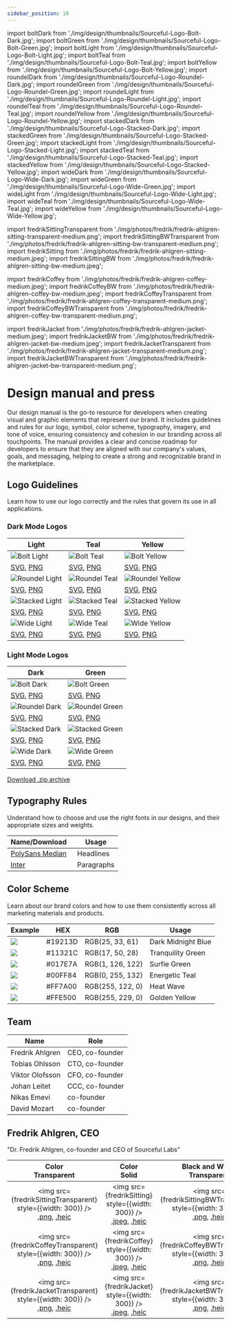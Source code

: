 ```yaml
---
sidebar_position: 10
---
```


import boltDark from './img/design/thumbnails/Sourceful-Logo-Bolt-Dark.jpg';
import boltGreen from './img/design/thumbnails/Sourceful-Logo-Bolt-Green.jpg';
import boltLight from './img/design/thumbnails/Sourceful-Logo-Bolt-Light.jpg';
import boltTeal from './img/design/thumbnails/Sourceful-Logo-Bolt-Teal.jpg';
import boltYellow from './img/design/thumbnails/Sourceful-Logo-Bolt-Yellow.jpg';
import roundelDark from './img/design/thumbnails/Sourceful-Logo-Roundel-Dark.jpg';
import roundelGreen from './img/design/thumbnails/Sourceful-Logo-Roundel-Green.jpg';
import roundelLight from './img/design/thumbnails/Sourceful-Logo-Roundel-Light.jpg';
import roundelTeal from './img/design/thumbnails/Sourceful-Logo-Roundel-Teal.jpg';
import roundelYellow from './img/design/thumbnails/Sourceful-Logo-Roundel-Yellow.jpg';
import stackedDark from './img/design/thumbnails/Sourceful-Logo-Stacked-Dark.jpg';
import stackedGreen from './img/design/thumbnails/Sourceful-Logo-Stacked-Green.jpg';
import stackedLight from './img/design/thumbnails/Sourceful-Logo-Stacked-Light.jpg';
import stackedTeal from './img/design/thumbnails/Sourceful-Logo-Stacked-Teal.jpg';
import stackedYellow from './img/design/thumbnails/Sourceful-Logo-Stacked-Yellow.jpg';
import wideDark from './img/design/thumbnails/Sourceful-Logo-Wide-Dark.jpg';
import wideGreen from './img/design/thumbnails/Sourceful-Logo-Wide-Green.jpg';
import wideLight from './img/design/thumbnails/Sourceful-Logo-Wide-Light.jpg';
import wideTeal from './img/design/thumbnails/Sourceful-Logo-Wide-Teal.jpg';
import wideYellow from './img/design/thumbnails/Sourceful-Logo-Wide-Yellow.jpg';

import fredrikSittingTransparent from './img/photos/fredrik/fredrik-ahlgren-sitting-transparent-medium.png';
import fredrikSittingBWTransparent from './img/photos/fredrik/fredrik-ahlgren-sitting-bw-transparent-medium.png';
import fredrikSitting from './img/photos/fredrik/fredrik-ahlgren-sitting-medium.jpeg';
import fredrikSittingBW from './img/photos/fredrik/fredrik-ahlgren-sitting-bw-medium.jpeg';

import fredrikCoffey from './img/photos/fredrik/fredrik-ahlgren-coffey-medium.jpeg';
import fredrikCoffeyBW from './img/photos/fredrik/fredrik-ahlgren-coffey-bw-medium.jpeg';
import fredrikCoffeyTransparent from './img/photos/fredrik/fredrik-ahlgren-coffey-transparent-medium.png';
import fredrikCoffeyBWTransparent from './img/photos/fredrik/fredrik-ahlgren-coffey-bw-transparent-medium.png';

import fredrikJacket from './img/photos/fredrik/fredrik-ahlgren-jacket-medium.jpeg';
import fredrikJacketBW from './img/photos/fredrik/fredrik-ahlgren-jacket-bw-medium.jpeg';
import fredrikJacketTransparent from './img/photos/fredrik/fredrik-ahlgren-jacket-transparent-medium.png';
import fredrikJacketBWTransparent from './img/photos/fredrik/fredrik-ahlgren-jacket-bw-transparent-medium.png';

# Design manual and press

Our design manual is the go-to resource for developers when creating visual and graphic elements that represent our brand. It includes guidelines and rules for our logo, symbol, color scheme, typography, imagery, and tone of voice, ensuring consistency and cohesion in our branding across all touchpoints. The manual provides a clear and concise roadmap for developers to ensure that they are aligned with our company's values, goals, and messaging, helping to create a strong and recognizable brand in the marketplace.

## Logo Guidelines

Learn how to use our logo correctly and the rules that govern its use in all applications.

### Dark Mode Logos

| Light | Teal | Yellow |
|-------|------|--------|
| ![Bolt Light](./img/design/thumbnails/Sourceful-Logo-Bolt-Light.jpg) | ![Bolt Teal](./img/design/thumbnails/Sourceful-Logo-Bolt-Teal.jpg) | ![Bolt Yellow](./img/design/thumbnails/Sourceful-Logo-Bolt-Yellow.jpg) |
| [SVG](./img/design/downloads/Sourceful-Logo-Bolt-Light.svg), [PNG](./img/design/downloads/Sourceful-Logo-Bolt-Light.png) | [SVG](./img/design/downloads/Sourceful-Logo-Bolt-Teal.svg), [PNG](./img/design/downloads/Sourceful-Logo-Bolt-Teal.png) | [SVG](./img/design/downloads/Sourceful-Logo-Bolt-Yellow.svg), [PNG](./img/design/downloads/Sourceful-Logo-Bolt-Yellow.png) |
| ![Roundel Light](./img/design/thumbnails/Sourceful-Logo-Roundel-Light.jpg) | ![Roundel Teal](./img/design/thumbnails/Sourceful-Logo-Roundel-Teal.jpg) | ![Roundel Yellow](./img/design/thumbnails/Sourceful-Logo-Roundel-Yellow.jpg) |
| [SVG](./img/design/downloads/Sourceful-Logo-Roundel-Light.svg), [PNG](./img/design/downloads/Sourceful-Logo-Roundel-Light.png) | [SVG](./img/design/downloads/Sourceful-Logo-Roundel-Teal.svg), [PNG](./img/design/downloads/Sourceful-Logo-Roundel-Teal.png) | [SVG](./img/design/downloads/Sourceful-Logo-Roundel-Yellow.svg), [PNG](./img/design/downloads/Sourceful-Logo-Roundel-Yellow.png) |
| ![Stacked Light](./img/design/thumbnails/Sourceful-Logo-Stacked-Light.jpg) | ![Stacked Teal](./img/design/thumbnails/Sourceful-Logo-Stacked-Teal.jpg) | ![Stacked Yellow](./img/design/thumbnails/Sourceful-Logo-Stacked-Yellow.jpg) |
| [SVG](./img/design/downloads/Sourceful-Logo-Stacked-Light.svg), [PNG](./img/design/downloads/Sourceful-Logo-Stacked-Light.png) | [SVG](./img/design/downloads/Sourceful-Logo-Stacked-Teal.svg), [PNG](./img/design/downloads/Sourceful-Logo-Stacked-Teal.png) | [SVG](./img/design/downloads/Sourceful-Logo-Stacked-Yellow.svg), [PNG](./img/design/downloads/Sourceful-Logo-Stacked-Yellow.png) |
| ![Wide Light](./img/design/thumbnails/Sourceful-Logo-Wide-Light.jpg) | ![Wide Teal](./img/design/thumbnails/Sourceful-Logo-Wide-Teal.jpg) | ![Wide Yellow](./img/design/thumbnails/Sourceful-Logo-Wide-Yellow.jpg) |
| [SVG](./img/design/downloads/Sourceful-Logo-Wide-Light.svg), [PNG](./img/design/downloads/Sourceful-Logo-Wide-Light.png) | [SVG](./img/design/downloads/Sourceful-Logo-Wide-Teal.svg), [PNG](./img/design/downloads/Sourceful-Logo-Wide-Teal.png) | [SVG](./img/design/downloads/Sourceful-Logo-Wide-Yellow.svg), [PNG](./img/design/downloads/Sourceful-Logo-Wide-Yellow.png) |

### Light Mode Logos

| Dark | Green |
|------|-------|
| ![Bolt Dark](./img/design/thumbnails/Sourceful-Logo-Bolt-Dark.jpg) | ![Bolt Green](./img/design/thumbnails/Sourceful-Logo-Bolt-Green.jpg) |
| [SVG](./img/design/downloads/Sourceful-Logo-Bolt-Dark.svg), [PNG](./img/design/downloads/Sourceful-Logo-Bolt-Dark.png) | [SVG](./img/design/downloads/Sourceful-Logo-Bolt-Green.svg), [PNG](./img/design/downloads/Sourceful-Logo-Bolt-Green.png) |
| ![Roundel Dark](./img/design/thumbnails/Sourceful-Logo-Roundel-Dark.jpg) | ![Roundel Green](./img/design/thumbnails/Sourceful-Logo-Roundel-Green.jpg) |
| [SVG](./img/design/downloads/Sourceful-Logo-Roundel-Dark.svg), [PNG](./img/design/downloads/Sourceful-Logo-Roundel-Dark.png) | [SVG](./img/design/downloads/Sourceful-Logo-Roundel-Green.svg), [PNG](./img/design/downloads/Sourceful-Logo-Roundel-Green.png) |
| ![Stacked Dark](./img/design/thumbnails/Sourceful-Logo-Stacked-Dark.jpg) | ![Stacked Green](./img/design/thumbnails/Sourceful-Logo-Stacked-Green.jpg) |
| [SVG](./img/design/downloads/Sourceful-Logo-Stacked-Dark.svg), [PNG](./img/design/downloads/Sourceful-Logo-Stacked-Dark.png) | [SVG](./img/design/downloads/Sourceful-Logo-Stacked-Green.svg), [PNG](./img/design/downloads/Sourceful-Logo-Stacked-Green.png) |
| ![Wide Dark](./img/design/thumbnails/Sourceful-Logo-Wide-Dark.jpg) | ![Wide Green](./img/design/thumbnails/Sourceful-Logo-Wide-Green.jpg) |
| [SVG](./img/design/downloads/Sourceful-Logo-Wide-Dark.svg), [PNG](./img/design/downloads/Sourceful-Logo-Wide-Dark.png) | [SVG](./img/design/downloads/Sourceful-Logo-Wide-Green.svg), [PNG](./img/design/downloads/Sourceful-Logo-Wide-Green.png) |

[Download .zip archive](./img/design/downloads/Sourceful-Logos.zip)


## Typography Rules

Understand how to choose and use the right fonts in our designs, and their appropriate sizes and weights.

| Name/Download                                | Usage           |
|---------------------------------------------|----------------------------------------------|
| [PolySans Median](https://www.wearegradient.net/typefaces/polysans-standard/)    |  Headlines            |
| [Inter](https://fonts.google.com/specimen/Inter)    |  Paragraphs            |

## Color Scheme

Learn about our brand colors and how to use them consistently across all marketing materials and products.

| Example              | HEX     | RGB                | Usage           |
|----------------------|---------|--------------------|-----------------|
|![](./img/design/19213D.jpg) | #19213D | RGB(25, 33, 61)  | Dark Midnight Blue   |
|![](./img/design/11321C.jpg) | #11321C | RGB(17, 50, 28) | Tranquility Green    |
|![](./img/design/017E7A.jpg) | #017E7A | RGB(1, 126, 122) | Surfie Green   |
|![](./img/design/00FF84.jpg) | #00FF84 | RGB(0, 255, 132)   | Energetic Teal   |
|![](./img/design/FF7A00.jpg) | #FF7A00 | RGB(255, 122, 0) | Heat Wave      |
|![](./img/design/FFE500.jpg) | #FFE500 | RGB(255, 229, 0)    | Golden Yellow     |

## Team

| Name | Role |
|---|---|
|  Fredrik Ahlgren | CEO, co-founder
|  Tobias Ohlsson | CTO, co-founder
|  Viktor Olofsson| CFO, co-founder
|  Johan Leitet |CCC, co-founder
|  Nikas Emevi | co-founder
|  David Mozart | co-founder


## Fredrik Ahlgren, CEO

"Dr. Fredrik Ahlgren, co-founder and CEO of Sourceful Labs"

| Color<br />Transparent | Color<br />Solid | Black and White<br />Transparent | Black and White<br />Solid |
|-------------|------|----|----|
|  <center><img src={fredrikSittingTransparent} style={{width: 300}} /><br /> [.png](./img/photos/fredrik/fredrik-ahlgren-sitting-transparent-medium.png), [.heic](./img/photos/fredrik/fredrik-ahlgren-sitting-transparent-medium.heic) </center>   |<center><img src={fredrikSitting} style={{width: 300}} /><br /> [.jpeg](./img/photos/fredrik/fredrik-ahlgren-sitting-medium.jpeg), [.heic](./img/photos/fredrik/fredrik-ahlgren-sitting-medium.heic) </center> | <center><img src={fredrikSittingBWTransparent} style={{width: 300}} /><br /> [.png](./img/photos/fredrik/fredrik-ahlgren-sitting-bw-transparent-medium.png), [.heic](./img/photos/fredrik/fredrik-ahlgren-sitting-bw-transparent-medium.heic) </center>  |<center><img src={fredrikSittingBW} style={{width: 300}} /><br /> [.jpeg](./img/photos/fredrik/fredrik-ahlgren-sitting-bw-medium.jpeg), [.heic](./img/photos/fredrik/fredrik-ahlgren-sitting-bw-medium.heic) </center> |
|  <center><img src={fredrikCoffeyTransparent} style={{width: 300}} /><br /> [.png](./img/photos/fredrik/fredrik-ahlgren-coffey-transparent-medium.png), [.heic](./img/photos/fredrik/fredrik-ahlgren-coffey-transparent-medium.heic) </center>  |<center><img src={fredrikCoffey} style={{width: 300}} /><br /> [.jpeg](./img/photos/fredrik/fredrik-ahlgren-coffey-medium.jpeg), [.heic](./img/photos/fredrik/fredrik-ahlgren-coffey-medium.heic) </center> |  <center><img src={fredrikCoffeyBWTransparent} style={{width: 300}} /><br /> [.png](./img/photos/fredrik/fredrik-ahlgren-coffey-bw-transparent-medium.png), [.heic](./img/photos/fredrik/fredrik-ahlgren-coffey-bw-transparent-medium.heic) </center>  |<center><img src={fredrikCoffeyBW} style={{width: 300}} /><br /> [.jpeg](./img/photos/fredrik/fredrik-ahlgren-coffey-bw-medium.jpeg), [.heic](./img/photos/fredrik/fredrik-ahlgren-coffey-bw-medium.heic) </center> |
|  <center><img src={fredrikJacketTransparent} style={{width: 300}} /><br /> [.png](./img/photos/fredrik/fredrik-ahlgren-jacket-transparent-medium.png), [.heic](./img/photos/fredrik/fredrik-ahlgren-jacket-transparent-medium.heic) </center>  |<center><img src={fredrikJacket} style={{width: 300}} /><br /> [.jpeg](./img/photos/fredrik/fredrik-ahlgren-jacket-medium.jpeg), [.heic](./img/photos/fredrik/fredrik-ahlgren-jacket-medium.heic) </center> |  <center><img src={fredrikJacketBWTransparent} style={{width: 300}} /><br /> [.png](./img/photos/fredrik/fredrik-ahlgren-jacket-bw-transparent-medium.png), [.heic](./img/photos/fredrik/fredrik-ahlgren-jacket-bw-transparent-medium.heic) </center>  |<center><img src={fredrikJacketBW} style={{width: 300}} /><br /> [.jpeg](./img/photos/fredrik/fredrik-ahlgren-jacket-bw-medium.jpeg), [.heic](./img/photos/fredrik/fredrik-ahlgren-jacket-bw-medium.heic) </center> |

